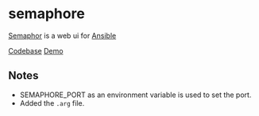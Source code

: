 # semaphore

[Semaphor](https://semui.co) is a web ui for
[Ansible](https://www.redhat.com/en/ansible-collaborative)

[Codebase](https://github.com/ansible-semaphore/semaphore)
[Demo](https://github.com/semaphoreui/semaphore-demo.git)

## Notes

- SEMAPHORE_PORT as an environment variable is used to set the port.
- Added the `.arg` file.

